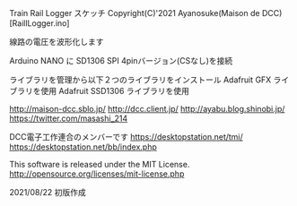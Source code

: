 Train Rail Logger スケッチ
Copyright(C)'2021 Ayanosuke(Maison de DCC)
 [RaillLogger.ino]

 線路の電圧を波形化します

 Arduino NANO に SD1306 SPI 4pinバージョン(CSなし)を接続

 ライブラリを管理から以下２つのライブラリをインストール
 Adafruit GFX ライブラリを使用
 Adafruit SSD1306 ライブラリを使用

 http://maison-dcc.sblo.jp/ http://dcc.client.jp/ http://ayabu.blog.shinobi.jp/
 https://twitter.com/masashi_214

 DCC電子工作連合のメンバーです
 https://desktopstation.net/tmi/ https://desktopstation.net/bb/index.php

 This software is released under the MIT License.
 http://opensource.org/licenses/mit-license.php

 2021/08/22 初版作成
